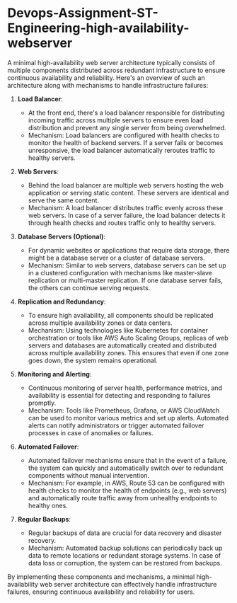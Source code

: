 # Devops-Assignment-ST-Engineering-high-availability-webserver
A minimal high-availability web server architecture typically consists of multiple components distributed across redundant infrastructure to ensure continuous availability and reliability. Here's an overview of such an architecture along with mechanisms to handle infrastructure failures:

1. **Load Balancer**: 
   - At the front end, there's a load balancer responsible for distributing incoming traffic across multiple servers to ensure even load distribution and prevent any single server from being overwhelmed.
   - Mechanism: Load balancers are configured with health checks to monitor the health of backend servers. If a server fails or becomes unresponsive, the load balancer automatically reroutes traffic to healthy servers.

2. **Web Servers**:
   - Behind the load balancer are multiple web servers hosting the web application or serving static content. These servers are identical and serve the same content.
   - Mechanism: A load balancer distributes traffic evenly across these web servers. In case of a server failure, the load balancer detects it through health checks and routes traffic only to healthy servers.

3. **Database Servers (Optional)**:
   - For dynamic websites or applications that require data storage, there might be a database server or a cluster of database servers.
   - Mechanism: Similar to web servers, database servers can be set up in a clustered configuration with mechanisms like master-slave replication or multi-master replication. If one database server fails, the others can continue serving requests.

4. **Replication and Redundancy**:
   - To ensure high availability, all components should be replicated across multiple availability zones or data centers.
   - Mechanism: Using technologies like Kubernetes for container orchestration or tools like AWS Auto Scaling Groups, replicas of web servers and databases are automatically created and distributed across multiple availability zones. This ensures that even if one zone goes down, the system remains operational.

5. **Monitoring and Alerting**:
   - Continuous monitoring of server health, performance metrics, and availability is essential for detecting and responding to failures promptly.
   - Mechanism: Tools like Prometheus, Grafana, or AWS CloudWatch can be used to monitor various metrics and set up alerts. Automated alerts can notify administrators or trigger automated failover processes in case of anomalies or failures.

6. **Automated Failover**:
   - Automated failover mechanisms ensure that in the event of a failure, the system can quickly and automatically switch over to redundant components without manual intervention.
   - Mechanism: For example, in AWS, Route 53 can be configured with health checks to monitor the health of endpoints (e.g., web servers) and automatically route traffic away from unhealthy endpoints to healthy ones.

7. **Regular Backups**:
   - Regular backups of data are crucial for data recovery and disaster recovery.
   - Mechanism: Automated backup solutions can periodically back up data to remote locations or redundant storage systems. In case of data loss or corruption, the system can be restored from backups.

By implementing these components and mechanisms, a minimal high-availability web server architecture can effectively handle infrastructure failures, ensuring continuous availability and reliability for users.
